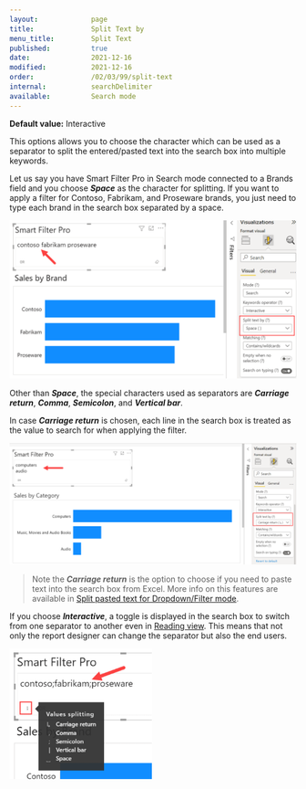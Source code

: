 ```yaml
---
layout:             page
title:              Split Text by
menu_title:         Split Text
published:          true
date:               2021-12-16
modified:           2021-12-16
order:              /02/03/99/split-text
internal:           searchDelimiter
available:          Search mode
---
```

**Default value:** Interactive

This options allows you to choose the character which can be used as a separator to split the entered/pasted text into the search box into multiple keywords. 

Let us say you have Smart Filter Pro in Search mode connected to a Brands field and you choose ***Space*** as the character for splitting. If you want to apply a filter for Contoso, Fabrikam, and Proseware brands, you just need to type each brand in the search box separated by a space. 

<img src="images/split-text-1.png" width="750">


Other than ***Space***, the special characters used as separators are ***Carriage return***, ***Comma***, ***Semicolon***, and ***Vertical bar***.

In case ***Carriage return*** is chosen, each line in the search box is treated as the value to search for when applying the filter.

<img src="images/split-text-CrgReturn.png" width="800">


> Note the ***Carriage return*** is the option to choose if you need to paste text into the search box from Excel. More info on this features are available in [Split pasted text for Dropdown/Filter mode](split-pasted-text.md#pasting-from-excel).

If you choose ***Interactive***, a toggle is displayed in the search box to switch from one separator to another even in [Reading view](../../general/interactive-modes.md). This means that not only the report designer can change the separator but also the end users.

<img src="images/split-text-2.png" width="250">